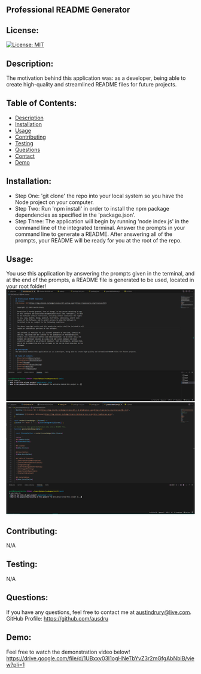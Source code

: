 
  ## Professional README Generator
  ## License:
  [![License: MIT](https://img.shields.io/badge/License-MIT-yellow.svg)](https://opensource.org/licenses/MIT)

  ## Description:
  The motivation behind this application was: as a developer, being able to create high-quality and streamlined README files for future projects.

  ## Table of Contents:
  - [Description](#description)
  - [Installation](#installation)
  - [Usage](#usage)
  - [Contributing](#contributing)
  - [Testing](#testing)
  - [Questions](#questions)
  - [Contact](#contact)
  - [Demo](#demo)

  ## Installation:
  * Step One: 'git clone' the repo into your local system so you have the Node project on your computer. 
  * Step Two: Run 'npm install' in order to install the  npm package dependencies as specified in the 'package.json'. 
  * Step Three: The application will begin by running 'node index.js' in the command line of the integrated terminal. Answer the prompts in your command line to generate a README. After answering all of the prompts, your README will be ready for you at the root of the repo.

  ## Usage:
  You use this application by answering the prompts given in the terminal, and at the end of the prompts, a README file is generated to be used, located in your root folder!
  ![Screenshot1](./assets/ss1.PNG)
  ![Screenshot2](./assets/ss2.PNG)

  ## Contributing:
  N/A

  ## Testing:
  N/A

  ## Questions:
  If you have any questions, feel free to contact me at austindrury@live.com.
  GitHub Profile: https://github.com/ausdru

  ## Demo:
  Feel free to watch the demonstration video below!
  https://drive.google.com/file/d/1UBxxy03I1ogHNeTbYvZ3r2mGfgAbNbIB/view?pli=1
